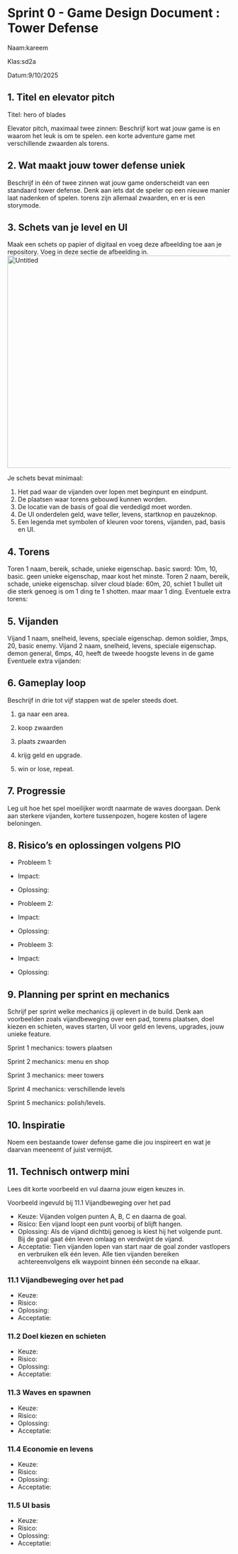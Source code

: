 # Sprint 0 - Game Design Document : Tower Defense
Naam:kareem

Klas:sd2a

Datum:9/10/2025

## 1. Titel en elevator pitch
Titel: hero of blades

Elevator pitch, maximaal twee zinnen:
Beschrijf kort wat jouw game is en waarom het leuk is om te spelen.
een korte adventure game met verschillende zwaarden als torens.
## 2. Wat maakt jouw tower defense uniek
Beschrijf in één of twee zinnen wat jouw game onderscheidt van een standaard tower defense. Denk aan iets dat de speler op een nieuwe manier laat nadenken of spelen.
torens zijn allemaal zwaarden, en er is een storymode.
## 3. Schets van je level en UI
Maak een schets op papier of digitaal en voeg deze afbeelding toe aan je repository. Voeg in deze sectie de afbeelding in.
<img width="768" height="480" alt="Untitled" src="https://github.com/user-attachments/assets/d234d47f-29c4-4647-8144-320b274472b9" />

Je schets bevat minimaal:
1. Het pad waar de vijanden over lopen met beginpunt en eindpunt.
2. De plaatsen waar torens gebouwd kunnen worden.
3. De locatie van de basis of goal die verdedigd moet worden.
4. De UI onderdelen geld, wave teller, levens, startknop en pauzeknop.
5. Een legenda met symbolen of kleuren voor torens, vijanden, pad, basis en UI.

## 4. Torens
Toren 1 naam, bereik, schade, unieke eigenschap.
basic sword: 10m, 10, basic. geen unieke eigenschap, maar kost het minste.
Toren 2 naam, bereik, schade, unieke eigenschap.
silver cloud blade: 60m, 20, schiet 1 bullet uit die sterk genoeg is om 1 ding te 1 shotten. maar maar 1 ding.
Eventuele extra torens:

## 5. Vijanden
Vijand 1 naam, snelheid, levens, speciale eigenschap.
demon soldier, 3mps, 20, basic enemy. 
Vijand 2 naam, snelheid, levens, speciale eigenschap.
demon general, 6mps, 40, heeft de tweede hoogste levens in de game
Eventuele extra vijanden:

## 6. Gameplay loop
Beschrijf in drie tot vijf stappen wat de speler steeds doet.
1. ga naar een area.

2. koop zwaarden

3. plaats zwaarden

4. krijg geld en upgrade.

5. win or lose, repeat.

## 7. Progressie
Leg uit hoe het spel moeilijker wordt naarmate de waves doorgaan. Denk aan sterkere vijanden, kortere tussenpozen, hogere kosten of lagere beloningen.

## 8. Risico’s en oplossingen volgens PIO
- Probleem 1:
- Impact:
- Oplossing:

- Probleem 2:
- Impact:
- Oplossing:


- Probleem 3:
- Impact:
- Oplossing:
  
## 9. Planning per sprint en mechanics
Schrijf per sprint welke mechanics jij oplevert in de build. Denk aan voorbeelden zoals vijandbeweging over een pad, torens plaatsen, doel kiezen en schieten, waves starten, UI voor geld en levens, upgrades, jouw unieke feature.

Sprint 1 mechanics: towers plaatsen

Sprint 2 mechanics: menu en shop

Sprint 3 mechanics: meer towers

Sprint 4 mechanics: verschillende levels

Sprint 5 mechanics: polish/levels.


## 10. Inspiratie
Noem een bestaande tower defense game die jou inspireert en wat je daarvan meeneemt of juist vermijdt.

## 11. Technisch ontwerp mini

Lees dit korte voorbeeld en vul daarna jouw eigen keuzes in.

Voorbeeld ingevuld bij 11.1 Vijandbeweging over het pad
- Keuze:
Vijanden volgen punten A, B, C en daarna de goal.
- Risico:
Een vijand loopt een punt voorbij of blijft hangen.
- Oplossing:
Als de vijand dichtbij genoeg is kiest hij het volgende punt. Bij de goal gaat één leven omlaag en verdwijnt de vijand.
- Acceptatie:
Tien vijanden lopen van start naar de goal zonder vastlopers en verbruiken elk één leven.
Alle tien vijanden bereiken achtereenvolgens elk waypoint binnen één seconde na elkaar.

### 11.1 Vijandbeweging over het pad
- Keuze:
- Risico:
- Oplossing:
- Acceptatie:


### 11.2 Doel kiezen en schieten
- Keuze:
- Risico:
- Oplossing:
- Acceptatie:

### 11.3 Waves en spawnen
- Keuze:
- Risico:
- Oplossing:
- Acceptatie:

  
### 11.4 Economie en levens
- Keuze:
- Risico:
- Oplossing:
- Acceptatie:

### 11.5 UI basis
- Keuze:
- Risico:
- Oplossing:
- Acceptatie:

